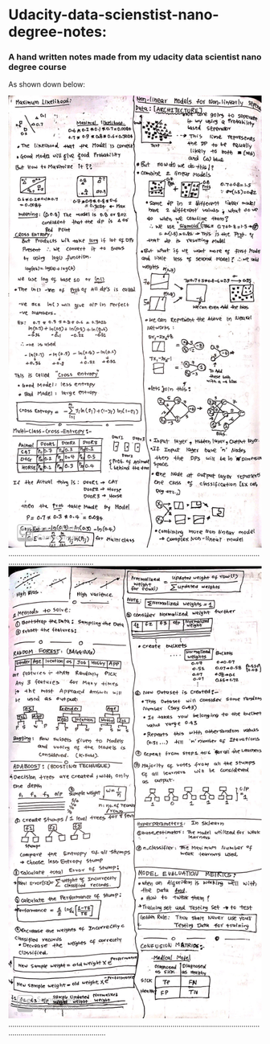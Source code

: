 # Udacity-data-scienstist-nano-degree-notes:
### A hand written notes made from my udacity data scientist nano degree course

As shown down below:

<img src="Image-14.jpeg" width="720" height="900">
......................................................................................................................................................................
<img src="Image-4.jpeg" width="720" height="900">
............................................................................................................................................................................
